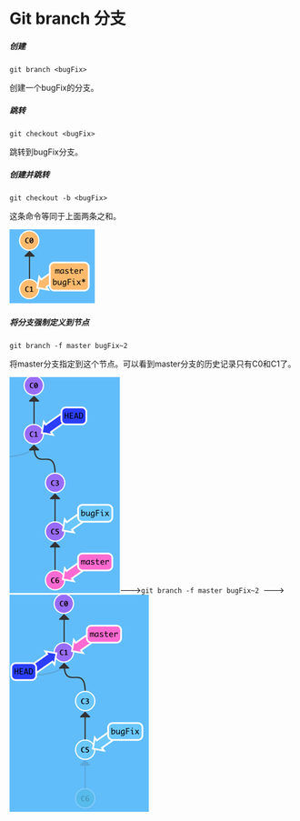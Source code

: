 # Git branch 分支

##### 创建

```
git branch <bugFix>
```

创建一个bugFix的分支。

##### 跳转

```
git checkout <bugFix>
```

跳转到bugFix分支。

##### 创建并跳转

```
git checkout -b <bugFix>
```

这条命令等同于上面两条之和。

![](/assets/img_checkout.png)



##### 将分支强制定义到节点

```
git branch -f master bugFix~2
```

将master分支指定到这个节点。可以看到master分支的历史记录只有C0和C1了。



![](/assets/img_branch_f.png)---&gt;`git branch -f master bugFix~2 `---&gt;![](/assets/img_gitbranch3.png)


